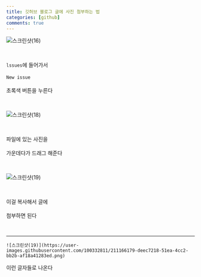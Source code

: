 ```yaml
---
title: 깃허브 블로그 글에 사진 첨부하는 법 
categories: [github]
comments: true
--- 
```


![스크린샷(16)](https://user-images.githubusercontent.com/100332811/211166166-66276981-c1f3-427f-bc33-2e31961d682b.png)

<br/> 

`lssues`에 들어가서<br/>  
`New issue`<br/>  
초록색 버튼을 누른다<br/>  

<br/> 

![스크린샷(18)](https://user-images.githubusercontent.com/100332811/211166174-35aac81f-b69f-4b9f-9564-39ab02eadf54.png) 

<br/> 

파일에 있는 사진을<br/>  
가운데다가 드래그 해준다<br/>  

<br/> 

![스크린샷(19)](https://user-images.githubusercontent.com/100332811/211166179-deec7218-51ea-4cc2-bb2b-af18a41283ed.png)

<br/> 

이걸 복사해서 글에<br/>  
첨부하면 된다<br/>  

<br/> 


*** 

``` 
![스크린샷(19)](https://user-images.githubusercontent.com/100332811/211166179-deec7218-51ea-4cc2-bb2b-af18a41283ed.png) 
``` 

이런 글자들로 나온다 
